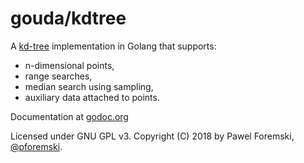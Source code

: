 # gouda/kdtree

A [kd-tree](https://en.wikipedia.org/wiki/K-d_tree) implementation in Golang that supports:

 * n-dimensional points,
 * range searches,
 * median search using sampling,
 * auxiliary data attached to points.

Documentation at [godoc.org](https://godoc.org/github.com/pforemski/gouda/kdtree)

Licensed under GNU GPL v3. Copyright (C) 2018 by Pawel Foremski, [@pforemski](https://twitter.com/pforemski).
